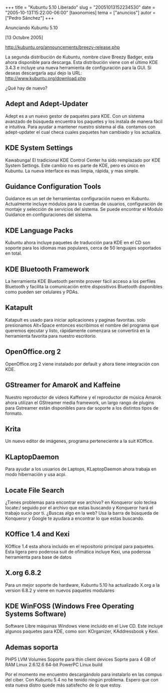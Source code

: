 +++
title = "Kubuntu 5.10 Liberado"
slug = "20051013152234530"
date = "2005-10-13T15:22:00-06:00"
[taxonomies]
tema = ["anuncios"]
autor = ["Pedro Sánchez"]
+++

Anunciando Kubuntu 5.10

\[13 Octubre 2005\]

http://kubuntu.org/announcements/breezy-release.php

La segunda distribución de Kubuntu, nombre clave Breezy Badger, esta
ahora disponible para descarga. Esta distribución viene con el último
KDE 3.4.3 e incluye una nueva herramienta de configuración para la GUI.
Si deseas descargarla aquí dejo la URL:
http://www.kubuntu.org/download.php

<!-- more -->
¿Qué hay de nuevo?

## Adept and Adept-Updater

Adept es a un nuevo gestor de paquetes para KDE. Con un sistema avanzado
de búsqueda encuentra los paquetes y los instala de manera fácil e
intuitiva. Para ayudar a mantener nuestro sistema al día. contamos con
adept-updater el cual checa cuales paquetes han cambiado y los
actualiza.

## KDE System Settings

Kawabunga! El tradicional KDE Control Center ha sido remplazado por KDE
System Settings. Este cambio no es parte de KDE, pero es único en
Kubuntu. La nueva interface es mas limpia, rápida, y mas simple.

## Guidance Configuration Tools

Guidance es un set de herramientas configuración nuevo en Kubuntu.
Actualmente incluye módulos para la cuentas de usuarios, configuración
de montaje y selección de servicios del sistema. Se puede encontrar el
Modulo Guidance en configuraciones del sistema.

## KDE Language Packs

Kubuntu ahora incluye paquetes de traducción para KDE en el CD son
soporte para los idiomas mas populares, cerca de 50 lenguajes soportados
en total.

## KDE Bluetooth Framework

La herramienta KDE Bluetooth permite proveer fácil acceso a los perfiles
Bluetooth y facilita la comunicación entre dispositivos Bluetooth
disponibles como pueden ser celulares y PDAs.

## Katapult

Katapult es usado para iniciar aplicaciones y paginas favoritas. solo
presionamos Alt+Space entonces escribimos el nombre del programa que
queremos ejecutar y listo, rápidamente comenzara se convertirá en la
herramienta favorita para nuestro escritorio.

## OpenOffice.org 2

OpenOffice.org 2 viene instalado por default y ahora tiene integración
con KDE.

## GStreamer for AmaroK and Kaffeine

Nuestro reproductor de vídeos Kaffeine y el reproductor de música Amarok
ahora utilizan el GStreamer media framework, un largo rango de plugins
para Gstreamer están disponibles para dar soporte a los distintos tipos
de formato.

## Krita

Un nuevo editor de imágenes, programa perteneciente a la suit KOffice.

## KLaptopDaemon

Para ayudar a los usuarios de Laptops, KLaptopDaemon ahora trabaja en
modo hibernación y usa acpi.

## Locate File Search

¿Tienes problemas para encontrar ese archivo? en Konqueror solo teclea
locate:/ seguido por el archivo que estas buscando y Konqueror hará el
trabajo sucio por ti. ¿Buscas algo en la web? Usa la barra de búsqueda
de Konqueror y Google te ayudara a encontrar lo que estas buscando.

## KOffice 1.4 and Kexi

KOffice 1.4 esta ahora incluido en el repositorio principal para
paquetes. Esta ligera pero poderosa suit de ofimática incluye Kexi, una
poderosa herramienta para base de datos

## X.org 6.8.2

Para un mejor soporte de hardware, Kubuntu 5.10 ha actualizado X.org a
la version 6.8.2 y viene en nuevos paquetes modulares

## KDE WinFOSS (Windows Free Operating Systems Software)

Software Libre máquinas Windows viene incluido en el Live CD. Este
incluye algunos paquetes para KDE, como son: KOrganizer, KAddressbook y
Kexi.

## Ademas soporta

PHP5 LVM Volumes Soporte para thin client devices Soprte para 4 GB of
RAM Linux 2.6.12.6 64-bit PowerPC Linux build

Por el momento me encuentro descargándolo para instalarlo en las compus
del ciber. Con Kubuntu 5.4 no he tenido ningún problema. Espero que con
esta nueva distro quede más satisfecho de lo que estoy.

